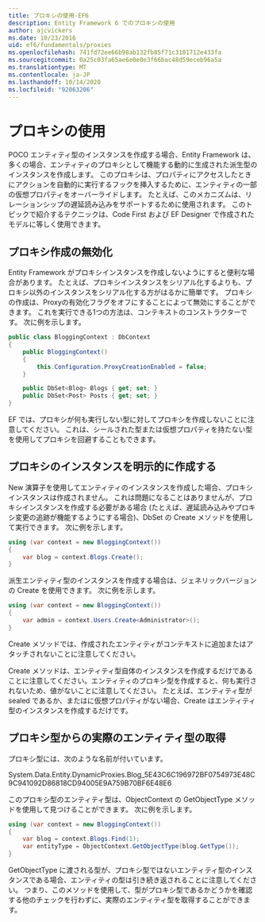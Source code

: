 ```yaml
---
title: プロキシの使用-EF6
description: Entity Framework 6 でのプロキシの使用
author: ajcvickers
ms.date: 10/23/2016
uid: ef6/fundamentals/proxies
ms.openlocfilehash: 741fd72ee66b98ab132fb85f71c3101712e433fa
ms.sourcegitcommit: 0a25c03fa65ae6e0e0e3f66bac48d59eceb96a5a
ms.translationtype: MT
ms.contentlocale: ja-JP
ms.lasthandoff: 10/14/2020
ms.locfileid: "92063206"
---
```

# <a name="working-with-proxies"></a>プロキシの使用
POCO エンティティ型のインスタンスを作成する場合、Entity Framework は、多くの場合、エンティティのプロキシとして機能する動的に生成された派生型のインスタンスを作成します。 このプロキシは、プロパティにアクセスしたときにアクションを自動的に実行するフックを挿入するために、エンティティの一部の仮想プロパティをオーバーライドします。 たとえば、このメカニズムは、リレーションシップの遅延読み込みをサポートするために使用されます。 このトピックで紹介するテクニックは、Code First および EF Designer で作成されたモデルに等しく使用できます。  

## <a name="disabling-proxy-creation"></a>プロキシ作成の無効化  

Entity Framework がプロキシインスタンスを作成しないようにすると便利な場合があります。 たとえば、プロキシインスタンスをシリアル化するよりも、プロキシ以外のインスタンスをシリアル化する方がはるかに簡単です。 プロキシの作成は、Proxyの有効化フラグをオフにすることによって無効にすることができます。 これを実行できる1つの方法は、コンテキストのコンストラクターです。 次に例を示します。  

``` csharp
public class BloggingContext : DbContext
{
    public BloggingContext()
    {
        this.Configuration.ProxyCreationEnabled = false;
    }  

    public DbSet<Blog> Blogs { get; set; }
    public DbSet<Post> Posts { get; set; }
}
```  

EF では、プロキシが何も実行しない型に対してプロキシを作成しないことに注意してください。 これは、シールされた型または仮想プロパティを持たない型を使用してプロキシを回避することもできます。  

## <a name="explicitly-creating-an-instance-of-a-proxy"></a>プロキシのインスタンスを明示的に作成する  

New 演算子を使用してエンティティのインスタンスを作成した場合、プロキシインスタンスは作成されません。 これは問題になることはありませんが、プロキシインスタンスを作成する必要がある場合 (たとえば、遅延読み込みやプロキシ変更の追跡が機能するようにする場合)、DbSet の Create メソッドを使用して実行できます。 次に例を示します。  

``` csharp
using (var context = new BloggingContext())
{
    var blog = context.Blogs.Create();
}
```  

派生エンティティ型のインスタンスを作成する場合は、ジェネリックバージョンの Create を使用できます。 次に例を示します。  

``` csharp
using (var context = new BloggingContext())
{
    var admin = context.Users.Create<Administrator>();
}
```  

Create メソッドでは、作成されたエンティティがコンテキストに追加またはアタッチされないことに注意してください。  

Create メソッドは、エンティティ型自体のインスタンスを作成するだけであることに注意してください。エンティティのプロキシ型を作成すると、何も実行されないため、値がないことに注意してください。 たとえば、エンティティ型が sealed であるか、またはに仮想プロパティがない場合、Create はエンティティ型のインスタンスを作成するだけです。  

## <a name="getting-the-actual-entity-type-from-a-proxy-type"></a>プロキシ型からの実際のエンティティ型の取得  

プロキシ型には、次のような名前が付いています。  

System.Data.Entity.DynamicProxies.Blog_5E43C6C196972BF0754973E48C9C941092D86818CD94005E9A759B70BF6E48E6  

このプロキシ型のエンティティ型は、ObjectContext の GetObjectType メソッドを使用して見つけることができます。 次に例を示します。  

``` csharp
using (var context = new BloggingContext())
{
    var blog = context.Blogs.Find(1);
    var entityType = ObjectContext.GetObjectType(blog.GetType());
}
```  

GetObjectType に渡される型が、プロキシ型ではないエンティティ型のインスタンスである場合、エンティティの型は引き続き返されることに注意してください。 つまり、このメソッドを使用して、型がプロキシ型であるかどうかを確認する他のチェックを行わずに、実際のエンティティ型を取得することができます。  
